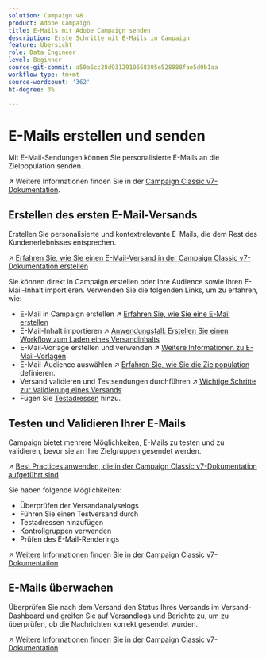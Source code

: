```yaml
---
solution: Campaign v8
product: Adobe Campaign
title: E-Mails mit Adobe Campaign senden
description: Erste Schritte mit E-Mails in Campaign
feature: Übersicht
role: Data Engineer
level: Beginner
source-git-commit: a50a6cc28d9312910668205e528888fae5d0b1aa
workflow-type: tm+mt
source-wordcount: '362'
ht-degree: 3%

---
```


# E-Mails erstellen und senden

Mit E-Mail-Sendungen können Sie personalisierte E-Mails an die Zielpopulation senden.

:arrow_upper_right: Weitere Informationen finden Sie in der [Campaign Classic v7-Dokumentation](https://experienceleague.adobe.com/docs/campaign-classic/using/sending-messages/sending-emails/about-email-channel.html).

## Erstellen des ersten E-Mail-Versands

Erstellen Sie personalisierte und kontextrelevante E-Mails, die dem Rest des Kundenerlebnisses entsprechen.

:arrow_upper_right: [Erfahren Sie, wie Sie einen E-Mail-Versand in der Campaign Classic v7-Dokumentation erstellen](https://experienceleague.adobe.com/docs/campaign-classic/using/designing-content/editing-html-content/use-case--creating-an-email-delivery.html)

Sie können direkt in Campaign erstellen oder Ihre Audience sowie Ihren E-Mail-Inhalt importieren. Verwenden Sie die folgenden Links, um zu erfahren, wie:

* E-Mail in Campaign erstellen
:arrow_upper_right: [Erfahren Sie, wie Sie eine E-Mail erstellen](https://experienceleague.adobe.com/docs/campaign-classic/using/sending-messages/sending-emails/defining-the-email-content.html)
* E-Mail-Inhalt importieren
:arrow_upper_right: [Anwendungsfall: Erstellen Sie einen Workflow zum Laden eines Versandinhalts](https://experienceleague.adobe.com/docs/campaign-classic/using/automating-with-workflows/use-cases/deliveries/loading-delivery-content.html)
* E-Mail-Vorlage erstellen und verwenden
:arrow_upper_right: [Weitere Informationen zu E-Mail-Vorlagen](https://experienceleague.adobe.com/docs/campaign-classic/using/sending-messages/using-delivery-templates/about-templates.html)
* E-Mail-Audience auswählen
:arrow_upper_right: [Erfahren Sie, wie Sie die Zielpopulation](https://experienceleague.adobe.com/docs/campaign-classic/using/sending-messages/key-steps-when-creating-a-delivery/steps-defining-the-target-population.html) definieren.
* Versand validieren und Testsendungen durchführen
:arrow_upper_right: [Wichtige Schritte zur Validierung eines Versands](https://experienceleague.adobe.com/docs/campaign-classic/using/sending-messages/key-steps-when-creating-a-delivery/steps-validating-the-delivery.html)
* Fügen Sie [Testadressen](https://experienceleague.adobe.com/docs/campaign-classic/using/sending-messages/using-seed-addresses/about-seed-addresses.html) hinzu.

## Testen und Validieren Ihrer E-Mails

Campaign bietet mehrere Möglichkeiten, E-Mails zu testen und zu validieren, bevor sie an Ihre Zielgruppen gesendet werden.

:arrow_upper_right: [Best Practices anwenden, die in der Campaign Classic v7-Dokumentation aufgeführt sind](https://experienceleague.adobe.com/docs/campaign-classic/using/sending-messages/key-steps-when-creating-a-delivery/delivery-bestpractices/check-before-sending.html)

Sie haben folgende Möglichkeiten:

* Überprüfen der Versandanalyselogs
* Führen Sie einen Testversand durch
* Testadressen hinzufügen
* Kontrollgruppen verwenden
* Prüfen des E-Mail-Renderings

:arrow_upper_right: [Weitere Informationen finden Sie in der Campaign Classic v7-Dokumentation](https://experienceleague.adobe.com/docs/campaign-classic/using/sending-messages/key-steps-when-creating-a-delivery/steps-validating-the-delivery.html)

## E-Mails überwachen

Überprüfen Sie nach dem Versand den Status Ihres Versands im Versand-Dashboard und greifen Sie auf Versandlogs und Berichte zu, um zu überprüfen, ob die Nachrichten korrekt gesendet wurden.

:arrow_upper_right: [Weitere Informationen finden Sie in der Campaign Classic v7-Dokumentation](https://experienceleague.adobe.com/docs/campaign-classic/using/sending-messages/key-steps-when-creating-a-delivery/delivery-bestpractices/track-and-monitor.html)

